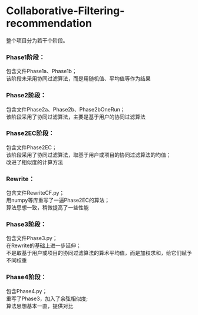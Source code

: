 # Collaborative-Filtering-recommendation

整个项目分为若干个阶段。

### Phase1阶段：  
包含文件Phase1a、Phase1b；  
该阶段未采用协同过滤算法，而是用随机值、平均值等作为结果

### Phase2阶段：  
包含文件Phase2a、Phase2b、Phase2bOneRun；  
该阶段采用了协同过滤算法，主要是基于用户的协同过滤算法

### Phase2EC阶段：
包含文件Phase2EC；  
该阶段采用了协同过滤算法，取基于用户或项目的协同过滤算法的均值；  
改进了相似度的计算方法

### Rewrite：
包含文件RewriteCF.py；  
用numpy等库重写了一遍Phase2EC的算法；  
算法思想一致，稍微提高了一些性能

### Phase3阶段：
包含文件Phase3.py；  
在Rewrite的基础上进一步延伸；  
不是取基于用户或项目的协同过滤算法的算术平均值，而是加权求和，给它们赋予不同权重

### Phase4阶段：
包含Phase4.py；  
重写了Phase3，加入了余弦相似度;  
算法思想基本一直，提供对比
